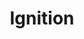 ---
title: Ignition
categories:
  - other
docs:
  - id: java
    url: https://github.com/mussonindustrial/testcontainers-ignition/
    maintainer: community
    example: |
      ```java
      var ignition = new IgnitionContainer("inductiveautomation/ignition:8.1.33")
        .acceptLicense();
      ignition.start();
      ```
    installation: |
      ```xml
      <dependency>
          <groupId>com.mussonindustrial</groupId>
          <artifactId>testcontainers-ignition</artifactId>
          <version>0.4.0</version>
          <scope>test</scope>
      </dependency>
      ```
description: |
  Ignition is a powerful integrated development environment with everything you need to create virtually any kind of industrial software application – SCADA, IIoT, MES and beyond – all on one platform.
---